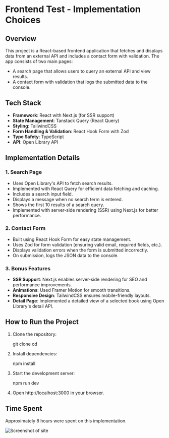 # Frontend Test - Implementation Choices

## Overview

This project is a React-based frontend application that fetches and displays data from an external API and includes a contact form with validation. The app consists of two main pages:

- A search page that allows users to query an external API and view results.
- A contact form with validation that logs the submitted data to the console.

## Tech Stack

- **Framework**: React with Next.js (for SSR support)
- **State Management**: Tanstack Query (React Query)
- **Styling**: TailwindCSS
- **Form Handling & Validation**: React Hook Form with Zod
- **Type Safety**: TypeScript
- **API**: Open Library API

## Implementation Details

### 1. Search Page

- Uses Open Library's API to fetch search results.
- Implemented with React Query for efficient data fetching and caching.
- Includes a search input field.
- Displays a message when no search term is entered.
- Shows the first 10 results of a search query.
- Implemented with server-side rendering (SSR) using Next.js for better performance.

### 2. Contact Form

- Built using React Hook Form for easy state management.
- Uses Zod for form validation (ensuring valid email, required fields, etc.).
- Displays validation errors when the form is submitted incorrectly.
- On submission, logs the JSON data to the console.

### 3. Bonus Features

- **SSR Support**: Next.js enables server-side rendering for SEO and performance improvements.
- **Animations**: Used Framer Motion for smooth transitions.
- **Responsive Design**: TailwindCSS ensures mobile-friendly layouts.
- **Detail Page**: Implemented a detailed view of a selected book using Open Library's detail API.

## How to Run the Project

1. Clone the repository:

   git clone <repo-url>
   cd <repo-folder>
   
2. Install dependencies:

   npm install

3. Start the development server:

   npm run dev

4. Open http://localhost:3000 in your browser.

## Time Spent
Approximately 8 hours were spent on this implementation.

![Screenshot of site]([image-url](https://imgur.com/a/W6vDEbN))

